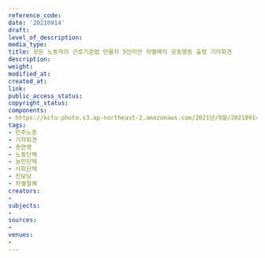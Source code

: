 ```yaml
---
reference_code: 
date: '20210914'
draft: 
level_of_description: 
media_type: 
title: 모든 노동자의 근로기준법 만들자 5인미만 차별폐지 공동행동 출범 기자회견
description: 
weight: 
modified_at: 
created_at: 
link: 
public_access_status: 
copyright_status: 
components:
- https://kctu-photo.s3.ap-northeast-2.amazonaws.com/2021년/9월/20210914-모든+노동자의+근로기준법+만들자+5인미만+차별폐지+공동행동+출범+기자회견_민주노총_기자회견_총연맹_노동단체_농민단체_사회단체_진보당_차별철폐/_1D25029.jpg
tags:
- 민주노총
- 기자회견
- 총연맹
- 노동단체
- 농민단체
- 사회단체
- 진보당
- 차별철폐
creators:
- 
subjects:
- 
sources:
- 
venues:
- 
---
```

